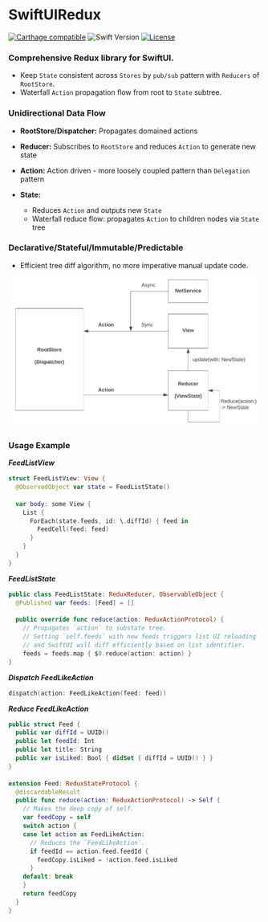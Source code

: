 # SwiftUIRedux

[![Carthage compatible](https://img.shields.io/badge/Carthage-compatible-4BC51D.svg?style=flat)](https://github.com/Carthage/Carthage)
![Swift Version](https://img.shields.io/badge/swift-5.0-orange.svg)
[![License](https://img.shields.io/cocoapods/l/ReactiveListViewKit.svg?style=flat)](http://cocoapods.org/pods/ReactiveListViewKit)

### Comprehensive Redux library for SwiftUI.

 * Keep `State` consistent across `Stores` by `pub/sub` pattern with `Reducers` of `RootStore`.
 * Waterfall `Action` propagation flow from root to `State` subtree.
  
### Unidirectional Data Flow
 * **RootStore/Dispatcher:** Propagates domained actions 

 * **Reducer:** Subscribes to `RootStore` and reduces `Action` to generate new state

 * **Action:** Action driven - more loosely coupled pattern than `Delegation` pattern
    
 * **State:**
   * Reduces `Action` and outputs new `State`
   * Waterfall reduce flow: propagates `Action` to children nodes via `State` tree
 
### Declarative/Stateful/Immutable/Predictable
  * Efficient tree diff algorithm, no more imperative manual update code. 

<img src="./Docs/Redux.jpeg" width="600">

### Usage Example

***FeedListView***

```swift
struct FeedListView: View {
  @ObservedObject var state = FeedListState()
  
  var body: some View {
    List {
      ForEach(state.feeds, id: \.diffId) { feed in
        FeedCell(feed: feed)
      }
    }
  }
}

```

***FeedListState***

```swift
public class FeedListState: ReduxReducer, ObservableObject {  
  @Published var feeds: [Feed] = []
  
  public override func reduce(action: ReduxActionProtocol) {
    // Propagates `action` to substate tree.
    // Setting `self.feeds` with new feeds triggers list UI reloading 
    // and SwiftUI will diff efficiently based on list identifier.
    feeds = feeds.map { $0.reduce(action: action) }
}
```

***Dispatch FeedLikeAction***

```swift
dispatch(action: FeedLikeAction(feed: feed))
```

***Reduce FeedLikeAction***

```swift
public struct Feed {
  public var diffId = UUID()
  public let feedId: Int
  public let title: String
  public var isLiked: Bool { didSet { diffId = UUID() } }     
}

extension Feed: ReduxStateProtocol {
  @discardableResult
  public func reduce(action: ReduxActionProtocol) -> Self {
    // Makes the deep copy of self.
    var feedCopy = self    
    switch action {
    case let action as FeedLikeAction:
      // Reduces the `FeedLikeAction`.
      if feedId == action.feed.feedId {
        feedCopy.isLiked = !action.feed.isLiked
      }
    default: break
    }
    return feedCopy
  }
}
```

